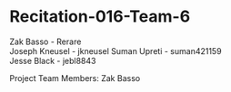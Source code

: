 # Recitation-016-Team-6

Zak Basso       - Rerare  
Joseph Kneusel  - jkneusel
Suman Upreti    - suman421159   
Jesse Black     - jebl8843 


Project Team Members: Zak Basso